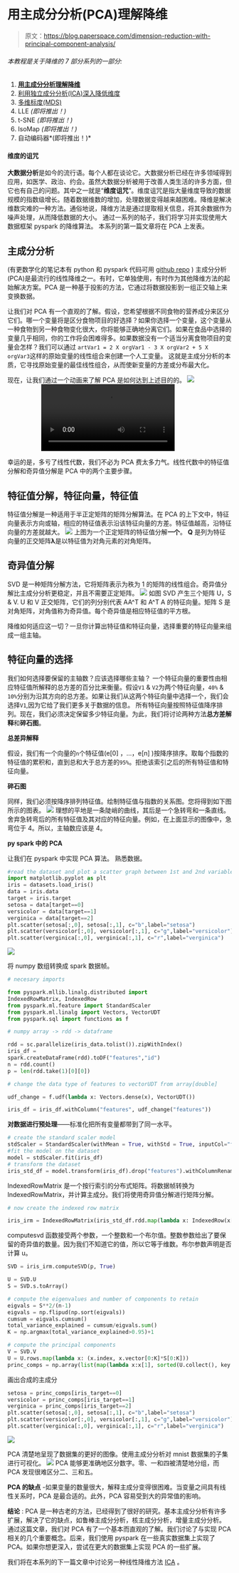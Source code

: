 # 用主成分分析(PCA)理解降维

> 原文：<https://blog.paperspace.com/dimension-reduction-with-principal-component-analysis/>

###### 本教程是关于降维的 7 部分系列的一部分:

1.  **[用主成分分析理解降维](https://blog.paperspace.com/pca/)**
2.  [利用独立成分分析(ICA)深入降低维度](https://blog.paperspace.com/ica/)
3.  [多维标度(MDS)](https://blog.paperspace.com/dimension-reduction-with-multi-dimension-scaling/)
4.  LLE *(即将推出！)*
5.  t-SNE *(即将推出！)*
6.  IsoMap *(即将推出！)*
7.  自动编码器*(即将推出！)*

#### 维度的诅咒

**大数据分析**是如今的流行语。每个人都在谈论它。大数据分析已经在许多领域得到应用，如医学、政治、约会。虽然大数据分析被用于改善人类生活的许多方面，但它也有自己的问题。其中之一就是“**维度诅咒**”。维度诅咒是指大量维度导致的数据规模的指数级增长。随着数据维数的增加，处理数据变得越来越困难。降维是解决维数灾难的一种方法。通俗地说，降维方法是通过提取相关信息，将其余数据作为噪声处理，从而降低数据的大小。
通过一系列的帖子，我们将学习并实现使用大数据框架 pyspark 的降维算法。
本系列的第一篇文章将在 PCA 上发表。

## 主成分分析

(有更数学化的笔记本有 python 和 pyspark 代码可用 [github repo](https://github.com/asdspal/dimRed) )
主成分分析(PCA)是最流行的线性降维之一。有时，它单独使用，有时作为其他降维方法的起始解决方案。PCA 是一种基于投影的方法，它通过将数据投影到一组正交轴上来变换数据。

让我们对 PCA 有一个直观的了解。假设，您希望根据不同食物的营养成分来区分它们。哪一个变量将是区分食物项目的好选择？如果你选择一个变量，这个变量从一种食物到另一种食物变化很大，你将能够正确地分离它们。如果在食品中选择的变量几乎相同，你的工作将会困难得多。如果数据没有一个适当分离食物项目的变量会怎样？我们可以通过
`artVar1 = 2 X orgVar1 - 3 X orgVar2 + 5 X orgVar3`这样的原始变量的线性组合来创建一个人工变量。
这就是主成分分析的本质，它寻找原始变量的最佳线性组合，从而使新变量的方差或分布最大化。

现在，让我们通过一个动画来了解 PCA 是如何达到上述目的的。
![](img/b3765d6e8851a2c81051ccb30cbff853.png)
<video controls="" style="position: relative; left: 15%"><source src="https://s3-us-west-2.amazonaws.com/articles-dimred/pca/animation.webm"> 
图上的每个蓝点代表一个由 x & y 坐标给出的数据点。从数据集的中心，即从 x & y 的平均值，画出一条线 **P** (红线)。图上的每个点都投影在这条线上，由两组红色&绿色的点表示。沿着线 p 的数据分布或方差由两个大红点之间的距离给出。当线 p 旋转时，两个红点之间的距离根据线 p 与 x 轴形成的角度而变化。连接一个点和它的投影的紫线代表当我们用它的投影近似一个点时产生的误差。PCA 从旧变量中创造新变量。如果新变量非常接近旧变量，那么近似误差应该很小。所有紫色线长度的平方和给出了近似值的总误差。最小化误差平方和的角度也最大化红点之间的距离。最大展开方向称为**主轴**。一旦我们知道了主轴，我们减去沿主轴的方差，得到剩余的方差。我们应用同样的程序从剩余方差中寻找下一个主轴。除了是方差最大的方向外，下一个主轴必须与其他主轴正交。
一旦我们得到所有主轴，数据集就被投影到这些轴上。投影或转换的数据集中的列被称为**主成分**。

幸运的是，多亏了线性代数，我们不必为 PCA 费太多力气。线性代数中的特征值分解和奇异值分解是 PCA 中的两个主要步骤。

## 特征值分解，特征向量，特征值

特征值分解是一种适用于半正定矩阵的矩阵分解算法。在 PCA 的上下文中，特征向量表示方向或轴，相应的特征值表示沿该特征向量的方差。特征值越高，沿特征向量的方差就越大。
![](img/96588fd5bd880209965da1fb94f6891a.png)
上图为一个正定矩阵的特征值分解**一个**。 **Q** 是列为特征向量的正交矩阵**λ**是以特征值为对角元素的对角矩阵。

## 奇异值分解

SVD 是一种矩阵分解方法，它将矩阵表示为秩为 1 的矩阵的线性组合。奇异值分解比主成分分析更稳定，并且不需要正定矩阵。
![](img/41e3a29f07ffcd49369fcf2fb183b12a.png)
如图 SVD 产生三个矩阵 U，S & V. U 和 V 正交矩阵，它们的列分别代表 AA^T 和 A^T A 的特征向量。矩阵 S 是对角矩阵，对角值称为奇异值。每个奇异值是相应特征值的平方根。

降维如何适应这一切？一旦你计算出特征值和特征向量，选择重要的特征向量来组成一组主轴。

## 特征向量的选择

我们如何选择要保留的主轴数？应该选择哪些主轴？
一个特征向量的重要性由相应特征值所解释的总方差的百分比来衡量。假设`V1` & `V2`为两个特征向量，`40%` & `10%`分别为沿其方向的总方差。如果让我们从这两个特征向量中选择一个，我们会选择`V1`,因为它给了我们更多关于数据的信息。
所有特征向量按照特征值降序排列。现在，我们必须决定保留多少特征向量。为此，我们将讨论两种方法**总方差解释**和**碎石图**。

**总差异解释**

假设，我们有一个向量的`n`个特征值(e[0] ，...，e[n] )按降序排序。取每个指数的特征值的累积和，直到总和大于总方差的`95%`。拒绝该索引之后的所有特征值和特征向量。

**碎石图**

同样，我们必须按降序排列特征值。绘制特征值与指数的关系图。您将得到如下图所示的图表。
![](img/c41a507beffe1ec49e65601a5696629b.png)
理想的平地是一条陡峭的曲线，其后是一个急转弯和一条直线。舍弃急转弯后的所有特征值及其对应的特征向量。例如，在上面显示的图像中，急弯位于 4。所以，主轴数应该是 4。

**py spark 中的 PCA**

让我们在 pyspark 中实现 PCA 算法。
熟悉数据。

```py
#read the dataset and plot a scatter graph between 1st and 2nd variable
import matplotlib.pyplot as plt
iris = datasets.load_iris()
data = iris.data
target = iris.target
setosa = data[target==0]
versicolor = data[target==1]
verginica = data[target==2]
plt.scatter(setosa[:,0], setosa[:,1], c="b",label="setosa")
plt.scatter(versicolor[:,0], versicolor[:,1], c="g",label="versicolor")
plt.scatter(verginica[:,0], verginica[:,1], c="r",label="verginica") 
```

![](img/71ea818e966593d510f2300ca505d50e.png)

将 numpy 数组转换成 spark 数据帧。

```py
# necesary imports

from pyspark.mllib.linalg.distributed import 
IndexedRowMatrix, IndexedRow
from pyspark.ml.feature import StandardScaler
from pyspark.ml.linalg import Vectors, VectorUDT
from pyspark.sql import functions as f

# numpy array -> rdd -> dataframe

rdd = sc.parallelize(iris_data.tolist()).zipWithIndex()
iris_df = 
spark.createDataFrame(rdd).toDF("features","id")
n = rdd.count()
p = len(rdd.take(1)[0][0])

# change the data type of features to vectorUDT from array[double]

udf_change = f.udf(lambda x: Vectors.dense(x), VectorUDT())

iris_df = iris_df.withColumn("features", udf_change("features")) 
```

**对数据进行预处理**——标准化把所有变量都带到了同一水平。

```py
# create the standard scaler model
stdScaler = StandardScaler(withMean = True, withStd = True, inputCol="features", outputCol="scaled_features")
#fit the model on the dataset    
model = stdScaler.fit(iris_df)
# transform the dataset   
iris_std_df = model.transform(iris_df).drop("features").withColumnRenamed("scaled_features","features") 
```

IndexedRowMatrix 是一个按行索引的分布式矩阵。将数据帧转换为 IndexedRowMatrix，并计算主成分。我们将使用奇异值分解进行矩阵分解。

```py
# now create the indexed row matrix 

iris_irm = IndexedRowMatrix(iris_std_df.rdd.map(lambda x: IndexedRow(x[0], x[1].tolist()))) 
```

computesvd 函数接受两个参数，一个整数和一个布尔值。整数参数给出了要保留的奇异值的数量。因为我们不知道它的值，所以它等于维数。布尔参数声明是否计算 u。

```py
SVD = iris_irm.computeSVD(p, True) 

U = SVD.U
S = SVD.s.toArray()

# compute the eigenvalues and number of components to retain
eigvals = S**2/(n-1)
eigvals = np.flipud(np.sort(eigvals))
cumsum = eigvals.cumsum() 
total_variance_explained = cumsum/eigvals.sum()
K = np.argmax(total_variance_explained>0.95)+1

# compute the principal components
V = SVD.V
U = U.rows.map(lambda x: (x.index, x.vector[0:K]*S[0:K]))
princ_comps = np.array(list(map(lambda x:x[1], sorted(U.collect(), key = lambda x:x[0])))) 
```

画出合成的主成分

```py
setosa = princ_comps[iris_target==0]
versicolor = princ_comps[iris_target==1]
verginica = princ_comps[iris_target==2]
plt.scatter(setosa[:,0], setosa[:,1], c="b",label="setosa")
plt.scatter(versicolor[:,0], versicolor[:,1], c="g",label="versicolor")
plt.scatter(verginica[:,0], verginica[:,1], c="r",label="verginica") 
```

![](img/b23d747f15591d2615bf0811b4448a13.png)

PCA 清楚地呈现了数据集的更好的图像。使用主成分分析对 mnist 数据集的子集进行可视化。
![](img/70438cd4f14b638687473baa1cfbc44a.png)
PCA 能够更准确地区分数字。零、一和四被清楚地分组，而 PCA 发现很难区分二、三和五。

**PCA 的缺点** -如果变量的数量很大，解释主成分变得很困难。当变量之间具有线性关系时，PCA 是最合适的。此外，PCA 容易受到大的异常值的影响。

**结论** : PCA 是一种古老的方法，已经得到了很好的研究。基本主成分分析有许多扩展，解决了它的缺点，如鲁棒主成分分析，核主成分分析，增量主成分分析。
通过这篇文章，我们对 PCA 有了一个基本而直观的了解。我们讨论了与实现 PCA 相关的几个重要概念。后来，我们使用 pyspark 在一些真实数据集上实现了 PCA。如果你想更深入，尝试在更大的数据集上实现 PCA 的一些扩展。

我们将在本系列的下一篇文章中讨论另一种线性降维方法 [ICA](https://blog.paperspace.com/p/dd5e5c1d-b93d-4779-ac40-9b4d9e1383dd/) 。